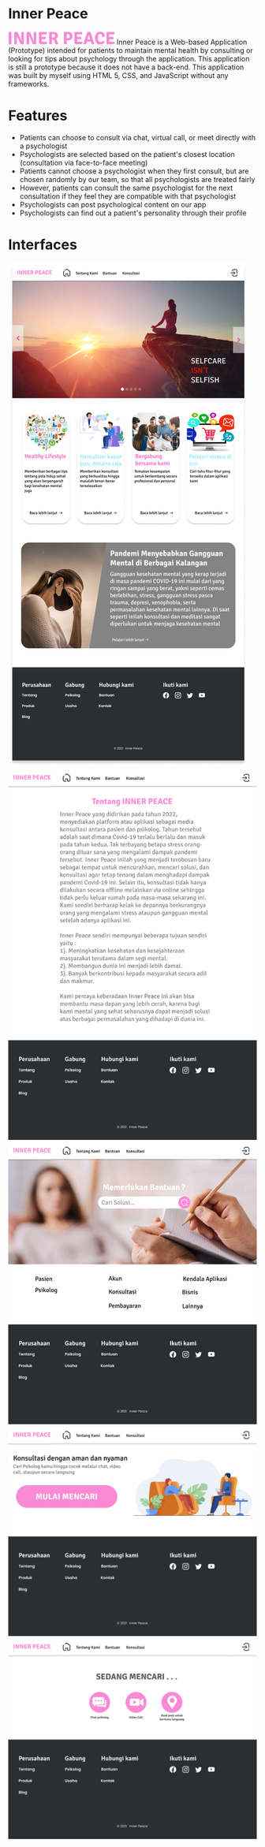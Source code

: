 # Inner Peace 
![alt text](https://github.com/WaduheX99/Inner-Peace/blob/main/interface/logo.png?raw=true)
Inner Peace is a Web-based Application (Prototype) intended for patients to maintain mental health by consulting or looking for tips about psychology through the application. This application is still a prototype because it does not have a back-end. This application was built by myself using HTML 5, CSS, and JavaScript without any frameworks.

# Features
- Patients can choose to consult via chat, virtual call, or meet directly with a psychologist
- Psychologists are selected based on the patient's closest location (consultation via face-to-face meeting)
- Patients cannot choose a psychologist when they first consult, but are chosen randomly by our team, so that all psychologists are treated fairly
- However, patients can consult the same psychologist for the next consultation if they feel they are compatible with that psychologist
- Psychologists can post psychological content on our app
- Psychologists can find out a patient's personality through their profile


# Interfaces
![alt text](https://github.com/WaduheX99/Inner-Peace/blob/main/interface/Homepage.png?raw=true) ![alt text](https://github.com/WaduheX99/Inner-Peace/blob/main/interface/About%20us.png?raw=true)
![alt text](https://github.com/WaduheX99/Inner-Peace/blob/main/interface/Bantuan.png?raw=true) ![alt text](https://github.com/WaduheX99/Inner-Peace/blob/main/interface/Konsultasi%20Page.png?raw=true)
![alt text](https://github.com/WaduheX99/Inner-Peace/blob/main/interface/Pengaplikasian.png?raw=true)
